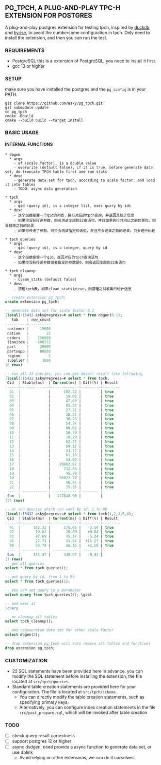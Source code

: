 ## PG_TPCH, A PLUG-AND-PLAY TPC-H EXTENSION FOR POSTGRES

A plug-and-play postgres extension for testing tpch, inspired by [duckdb](https://github.com/duckdb/duckdb.git) and [hyrise](https://github.com/hyrise/hyrise.git), to avoid the cumbersome configuration in tpch. Only need to install the extension, and then you can run the test.

### REQUIREMENTS

- PostgreSQL
    this is a extension of PostgreSQL, you need to install it first.
- gcc 13 or higher

### SETUP

make sure you have installed the postgres and the `pg_config` is in your PATH.

```
git clone https://github.com/asky/pg_tpch.git
git submodule update
cd pg_tpch
cmake -Bbuild
cmake --build build --target install
```

### BASIC USAGE

#### INTERNAL FUNCTIONS

```
* dbgen 
  * args
    - sf (scale factor), is a double value
    - overwrite (default false), if it is true, before generate data set, do truncate TPCH table first and run stats
  * desc
    - generate data set for tpch, according to scale factor, and load it into tables
    - TODO: async data generation

* tpch
  * args
    - qid (query id), is a integer list, exec query by ids
  * desc
    - 这个函数接受一个qid的列表，执行对应的tpch查询，并返回其统计信息
    - 如果你没有传递参数，则会测试全部的22条语句，并且如果执行时间比之前的更优，则会替换之前的记录
    - 如果你传递了参数，则只会测试指定的语句，并且不会记录之前的记录，只会进行比较

* tpch_queries
  * args
    - qid (query id), is a integer, query by id
  * desc
    - 这个函数接受一个qid，返回对应的tpch查询语句
    - 如果你没有传递参数或者指定的参数是0，则会返回全部的22条语句

* tpch_cleanup
  * args
    - clean_stats (default false)
  * desc
    - 清理tpch表，如果clean_stats为true，则清理之前收集的统计信息

```

```sql
-- create extension pg_tpch;
create extension pg_tpch;

-- generate data set for scale factor 0.1
[local]:15432 asky@regress=# select * from dbgen(0.1);
   tab    | row_count
----------+-----------
 customer |     15000
 nation   |        25
 orders   |    150000
 lineitem |    600572
 part     |     20000
 partsupp |     80000
 region   |         5
 supplier |      1000
(8 rows)

-- run all 22 queries, you can get detail result like following,
[local]:15432 asky@regress=# select * from tpch;
 Qid  | Stable(ms)  | Current(ms) | Diff(%) | Result
------+-------------+-------------+---------+--------
  01  |             |      182.32 |         | true
  02  |             |       19.02 |         | true
  03  |             |       47.69 |         | true
  04  |             |       85.34 |         | true
  05  |             |       27.71 |         | true
  06  |             |       28.51 |         | true
  07  |             |       38.26 |         | true
  08  |             |       54.74 |         | true
  09  |             |       80.62 |         | true
  10  |             |       50.79 |         | true
  11  |             |       18.29 |         | true
  12  |             |       62.37 |         | true
  13  |             |       69.12 |         | true
  14  |             |       33.77 |         | true
  15  |             |       61.18 |         | true
  16  |             |       33.02 |         | true
  17  |             |    20082.87 |         | true
  18  |             |      712.46 |         | true
  19  |             |       45.79 |         | true
  20  |             |    96022.79 |         | true
  21  |             |       56.94 |         | true
  22  |             |       35.35 |         | true
 ---- | ----------- | ----------- | ------- |
 Sum  |             |   117848.96 |         |
(24 rows)

-- or run queries which you want by id, 1 to 99
[local]:15432 asky@regress=# select * from tpch(1,2,3,5,8);
 Qid  | Stable(ms)  | Current(ms) | Diff(%) | Result
------+-------------+-------------+---------+--------
  01  |      182.32 |      175.95 |   -3.50 | true
  02  |       19.02 |       20.89 |   +9.84 | true
  03  |       47.69 |       45.14 |   -5.34 | true
  05  |       27.71 |       31.94 |  +15.27 | true
  08  |       54.74 |       56.16 |   +2.58 | true
 ---- | ----------- | ----------- | ------- |
 Sum  |      331.47 |      330.07 |   -0.42 |
(7 rows)
-- get all queries
select * from tpch_queries();

-- get query by id, from 1 to 99
select * from tpch_queries(1);

-- you can set query to a parameter
select query from tpch_queries(1); \gset

-- and exec it
:query

-- or cleanup all tables
select tpch_cleanup();

-- and regenerated data set for other scale factor 
select dbgen(2);

-- drop extension pg_tpch will auto remove all tables and functions
drop extension pg_tpch;

```

### CUSTOMIZATION

* 22 SQL statements have been provided here in advance. you can modify the SQL statement before installing the extension,  the file located at `src/tpch/queries`.
* Standard table creation statements are provided here for your configuration. The file is located at `src/tpch/schema`.
   * You can directly modify the table creation statements, such as specifying primary keys.
   * Alternatively, you can configure index creation statements in the file `src/post_prepare.sql`, which will be invoked after table creation


### TODO

- [ ] check query result correctness
- [ ] support postgres 12 or higher
- [ ] async dsdgen, need provide a async function to generate data set, or use dblink
    - Avoid relying on other extensions, we can do it ourselves.